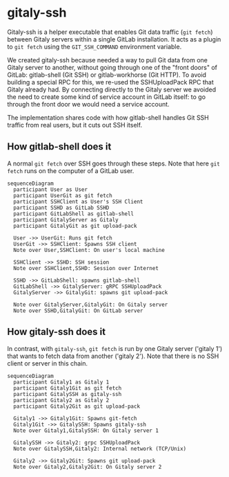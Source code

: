 # gitaly-ssh

Gitaly-ssh is a helper executable that enables Git data traffic
(`git fetch`) between Gitaly servers within a single GitLab
installation. It acts as a plugin to `git fetch` using the
`GIT_SSH_COMMAND` environment variable.

We created gitaly-ssh because needed a way to pull Git data from one
Gitaly server to another, without going through one of the "front
doors" of GitLab: gitlab-shell (Git SSH) or gitlab-workhorse (Git
HTTP). To avoid building a special RPC for this, we re-used the
SSHUploadPack RPC that Gitaly already had. By connecting directly to
the Gitaly server we avoided the need to create some kind of service
account in GitLab itself: to go through the front door we would need a
service account.

The implementation shares code with how gitlab-shell handles Git SSH traffic
from real users, but it cuts out SSH itself.

## How gitlab-shell does it

A normal `git fetch` over SSH goes through these steps. Note that here
`git fetch` runs on the computer of a GitLab user.

```mermaid
sequenceDiagram
  participant User as User
  participant UserGit as git fetch
  participant SSHClient as User's SSH Client
  participant SSHD as GitLab SSHD
  participant GitLabShell as gitlab-shell
  participant GitalyServer as Gitaly
  participant GitalyGit as git upload-pack

  User ->> UserGit: Runs git fetch
  UserGit ->> SSHClient: Spawns SSH client
  Note over User,SSHClient: On user's local machine

  SSHClient ->> SSHD: SSH session
  Note over SSHClient,SSHD: Session over Internet

  SSHD ->> GitLabShell: spawns gitlab-shell
  GitLabShell ->> GitalyServer: gRPC SSHUploadPack
  GitalyServer ->> GitalyGit: spawns git upload-pack

  Note over GitalyServer,GitalyGit: On Gitaly server
  Note over SSHD,GitalyGit: On GitLab server
```

## How gitaly-ssh does it

In contrast, with `gitaly-ssh`, `git fetch` is run by one Gitaly server
('gitaly 1') that wants to fetch data from another ('gitaly 2'). Note
that there is no SSH client or server in this chain.

```mermaid
sequenceDiagram
  participant Gitaly1 as Gitaly 1
  participant Gitaly1Git as git fetch
  participant GitalySSH as gitaly-ssh
  participant Gitaly2 as Gitaly 2
  participant Gitaly2Git as git upload-pack

  Gitaly1 ->> Gitaly1Git: Spawns git-fetch
  Gitaly1Git ->> GitalySSH: Spawns gitaly-ssh
  Note over Gitaly1,GitalySSH: On Gitaly server 1

  GitalySSH ->> Gitaly2: grpc SSHUploadPack
  Note over GitalySSH,Gitaly2: Internal network (TCP/Unix)

  Gitaly2 ->> Gitaly2Git: Spawns git upload-pack
  Note over Gitaly2,Gitaly2Git: On Gitaly server 2
```